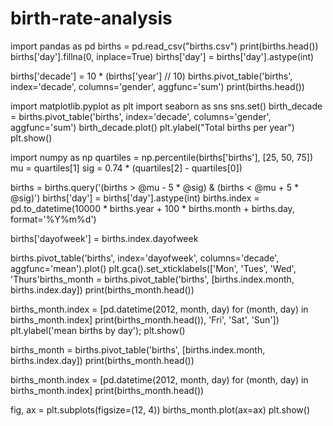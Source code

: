 # birth-rate-analysis
import pandas as pd
births = pd.read_csv("births.csv") print(births.head()) births['day'].fillna(0, inplace=True) births['day'] = births['day'].astype(int)

births['decade'] = 10 * (births['year'] // 10)
births.pivot_table('births', index='decade', columns='gender', aggfunc='sum')
print(births.head())

import matplotlib.pyplot as plt 
import seaborn as sns 
sns.set() 
birth_decade = births.pivot_table('births', index='decade', columns='gender', aggfunc='sum') 
birth_decade.plot() 
plt.ylabel("Total births per year") 
plt.show()

import numpy as np
quartiles = np.percentile(births['births'], [25, 50, 75])
mu = quartiles[1]
sig = 0.74 * (quartiles[2] - quartiles[0])

births = births.query('(births > @mu - 5 * @sig) & (births < @mu + 5 * @sig)')
births['day'] = births['day'].astype(int)
births.index = pd.to_datetime(10000 * births.year +
                              100 * births.month +
                              births.day, format='%Y%m%d')

births['dayofweek'] = births.index.dayofweek

births.pivot_table('births', index='dayofweek',
                    columns='decade', aggfunc='mean').plot()
plt.gca().set_xticklabels(['Mon', 'Tues', 'Wed', 'Thurs'births_month = births.pivot_table('births', [births.index.month, births.index.day])
print(births_month.head())

births_month.index = [pd.datetime(2012, month, day)
                      for (month, day) in births_month.index]
print(births_month.head()), 'Fri', 'Sat', 'Sun'])
plt.ylabel('mean births by day');
plt.show()

births_month = births.pivot_table('births', [births.index.month, births.index.day])
print(births_month.head())

births_month.index = [pd.datetime(2012, month, day)
                      for (month, day) in births_month.index]
print(births_month.head())

fig, ax = plt.subplots(figsize=(12, 4))
births_month.plot(ax=ax)
plt.show()
